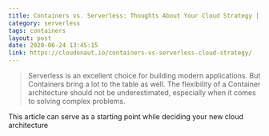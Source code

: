 ```yaml
---
title: Containers vs. Serverless: Thoughts About Your Cloud Strategy | cloudonaut
category: serverless
tags: containers
layout: post
date: 2020-06-24 13:45:15
link: https://cloudonaut.io/containers-vs-serverless-cloud-strategy/
---
```

>Serverless is an excellent choice for building modern applications. But Containers bring a lot to the table as well. The flexibility of a Container architecture should not be underestimated, especially when it comes to solving complex problems.

This article can serve as a starting point while deciding your new cloud architecture 
